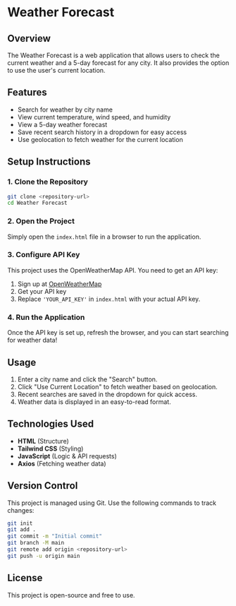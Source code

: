 # Weather Forecast

## Overview
The Weather Forecast is a web application that allows users to check the current weather and a 5-day forecast for any city. It also provides the option to use the user's current location.

## Features
- Search for weather by city name
- View current temperature, wind speed, and humidity
- View a 5-day weather forecast
- Save recent search history in a dropdown for easy access
- Use geolocation to fetch weather for the current location

## Setup Instructions

### 1. Clone the Repository
```sh
git clone <repository-url>
cd Weather Forecast
```

### 2. Open the Project
Simply open the `index.html` file in a browser to run the application.

### 3. Configure API Key
This project uses the OpenWeatherMap API. You need to get an API key:
1. Sign up at [OpenWeatherMap](https://openweathermap.org/)
2. Get your API key
3. Replace `'YOUR_API_KEY'` in `index.html` with your actual API key.

### 4. Run the Application
Once the API key is set up, refresh the browser, and you can start searching for weather data!

## Usage
1. Enter a city name and click the "Search" button.
2. Click "Use Current Location" to fetch weather based on geolocation.
3. Recent searches are saved in the dropdown for quick access.
4. Weather data is displayed in an easy-to-read format.

## Technologies Used
- **HTML** (Structure)
- **Tailwind CSS** (Styling)
- **JavaScript** (Logic & API requests)
- **Axios** (Fetching weather data)

## Version Control
This project is managed using Git. Use the following commands to track changes:

```sh
git init
git add .
git commit -m "Initial commit"
git branch -M main
git remote add origin <repository-url>
git push -u origin main
```

## License
This project is open-source and free to use.

